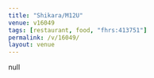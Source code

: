 ```yaml
---
title: "Shikara/M12U"
venue: v16049
tags: [restaurant, food, "fhrs:413751"]
permalink: /v/16049/
layout: venue
---
```

null